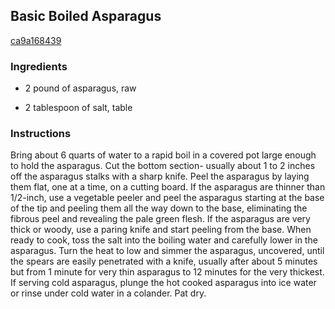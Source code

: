 ## Basic Boiled Asparagus

[ca9a168439](http://www.foodnetwork.com/recipes/basic-boiled-asparagus-recipe.html)

### Ingredients

 - 2 pound of asparagus, raw

 - 2 tablespoon of salt, table

### Instructions

Bring about 6 quarts of water to a rapid boil in a covered pot large enough to hold the asparagus. Cut the bottom section- usually about 1 to 2 inches off the asparagus stalks with a sharp knife. Peel the asparagus by laying them flat, one at a time, on a cutting board. If the asparagus are thinner than 1/2-inch, use a vegetable peeler and peel the asparagus starting at the base of the tip and peeling them all the way down to the base, eliminating the fibrous peel and revealing the pale green flesh. If the asparagus are very thick or woody, use a paring knife and start peeling from the base. When ready to cook, toss the salt into the boiling water and carefully lower in the asparagus. Turn the heat to low and simmer the asparagus, uncovered, until the spears are easily penetrated with a knife, usually after about 5 minutes but from 1 minute for very thin asparagus to 12 minutes for the very thickest. If serving cold asparagus, plunge the hot cooked asparagus into ice water or rinse under cold water in a colander. Pat dry.